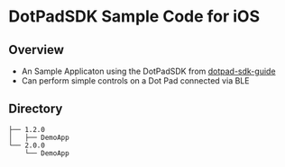 # DotPadSDK Sample Code for iOS

## Overview
* An Sample Applicaton using the DotPadSDK from [dotpad-sdk-guide](https://github.com/dotincorp/dotpad-sdk-guide)
* Can perform simple controls on a Dot Pad connected via BLE

## Directory
```
├── 1.2.0
│   ├── DemoApp
└── 2.0.0
    └── DemoApp
```